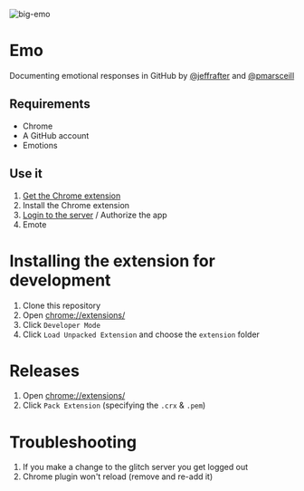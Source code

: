![big-emo](https://user-images.githubusercontent.com/896475/35589938-59e821ac-05d3-11e8-918e-5f31f131e5de.png)

# Emo
Documenting emotional responses in GitHub by [@jeffrafter](//github.com/jeftrafter) and [@pmarsceill](//github.com/pmarsceill)

## Requirements

- Chrome
- A GitHub account
- Emotions

## Use it

1. [Get the Chrome extension](https://github.com/jeffrafter/emo/releases/latest)
1. Install the Chrome extension
1. [Login to the server](https://emo-oauth.glitch.me/) / Authorize the app
1. Emote

# Installing the extension for development

1. Clone this repository
1. Open [chrome://extensions/](chrome://extensions/)
1. Click `Developer Mode`
1. Click `Load Unpacked Extension` and choose the `extension` folder

# Releases

1. Open [chrome://extensions/](chrome://extensions/)
1. Click `Pack Extension` (specifying the `.crx` & `.pem`)

# Troubleshooting

1. If you make a change to the glitch server you get logged out
1. Chrome plugin won't reload (remove and re-add it)
